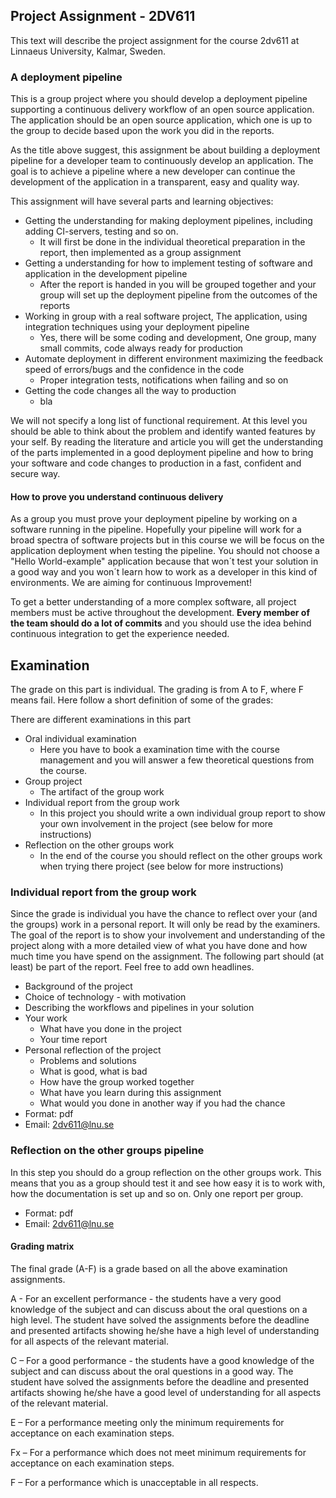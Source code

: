 ## Project Assignment - 2DV611

This text will describe the project assignment for the course 2dv611 at Linnaeus University, Kalmar, Sweden.

### A deployment pipeline

This is a group project where you should develop a deployment pipeline supporting a continuous delivery workflow of an open source application.
The application should be an open source application, which one is up to the group to decide based upon the work you did in the reports.

As the title above suggest, this assignment be about building a deployment pipeline for a developer team to continuously develop an application.
The goal is to achieve a pipeline where a new developer can continue the development of the application in a transparent, easy and quality way.

This assignment will have several parts and learning objectives:

* Getting the understanding for making deployment pipelines, including adding CI-servers, testing and so on.
  * It will first be done in the individual theoretical preparation in the report, then implemented as a group assignment
* Getting a understanding for how to implement testing of software and application in the development pipeline
  * After the report is handed in you will be grouped together and your group will set up the deployment pipeline from the outcomes of the reports
* Working in group with a real software project, The application, using integration techniques using your deployment pipeline
  * Yes, there will be some coding and development, One group, many small commits, code always ready for production
* Automate deployment in different environment maximizing the feedback speed of errors/bugs and the confidence in the code
  * Proper integration tests, notifications when failing and so on
* Getting the code changes all the way to production
  * bla

We will not specify a long list of functional requirement. At this level you should be able to think about the problem and identify wanted features by your self. By reading the literature and article you will get the understanding of the parts implemented in a good deployment pipeline and how to bring your software and code changes to production in a fast, confident and secure way.

#### How to prove you understand continuous delivery

As a group you must prove your deployment pipeline by working on a software running in the pipeline. Hopefully your pipeline will work for a broad spectra of software projects but in this course we will be focus on the application deployment when testing the pipeline. You should not choose a "Hello World-example" application because that won´t test your solution in a good way and you won´t learn how to work as a developer in this kind of environments. We are aiming for continuous Improvement!

To get a better understanding of a more complex software, all project members must be active throughout the development. **Every member of the team should do a lot of commits** and you should use the idea behind continuous integration to get the experience needed.

## Examination

The grade on this part is individual. The grading is from A to F, where F means fail. Here follow a short definition of some of the grades:

There are different examinations in this part

* Oral individual examination
  * Here you have to book a examination time with the course management and you will answer a few theoretical questions from the course.
* Group project
  * The artifact of the group work
* Individual report from the group work
  * In this project you should write a own individual group report to show your own involvement in the project (see below for more instructions)
* Reflection on the other groups work
  * In the end of the course you should reflect on the other groups work when trying there project (see below for more instructions)

### Individual report from the group work

Since the grade is individual you have the chance to reflect over your (and the groups) work in a personal report. It will only be read by the examiners. The goal of the report is to show your involvement and understanding of the project along with a more detailed view of what you have done and how much time you have spend on the assignment. The following part should (at least) be part of the report. Feel free to add own headlines.

* Background of the project
* Choice of technology - with motivation
* Describing the workflows and pipelines in your solution
* Your work
  * What have you done in the project
  * Your time report
* Personal reflection of the project
  * Problems and solutions
  * What is good, what is bad
  * How have the group worked together
  * What have you learn during this assignment
  * What would you done in another way if you had the chance
* Format: pdf
* Email: 2dv611@lnu.se

### Reflection on the other groups pipeline
In this step you should do a group reflection on the other groups work. This means that you as a group should test it and see how easy it is to work with, how the documentation is set up and so on.
Only one report per group.

* Format: pdf
* Email: 2dv611@lnu.se


#### Grading matrix
The final grade (A-F) is a grade based on all the above examination assignments.

A - For an excellent performance - the students have a very good knowledge of the subject and can discuss about the oral questions on a high level. The student have solved the assignments before the deadline and presented artifacts showing he/she have a high level of understanding for all aspects of the relevant material.

C – For a good performance - the students have a good knowledge of the subject and can discuss about the oral questions in a good way. The student have solved the assignments before the deadline and presented artifacts showing he/she have a good level of understanding for all aspects of the relevant material.

E – For a performance meeting only the minimum requirements for acceptance on each examination steps.

Fx – For a performance which does not meet minimum requirements for acceptance on each examination steps.

F – For a performance which is unacceptable in all respects.
